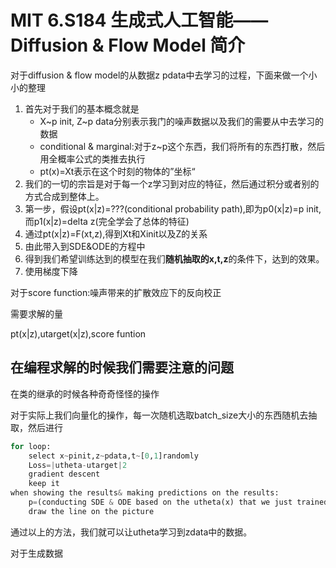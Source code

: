 # MIT 6.S184 生成式人工智能——Diffusion & Flow Model 简介

对于diffusion & flow model的从数据z  pdata中去学习的过程，下面来做一个小小的整理

1. 首先对于我们的基本概念就是
   - X~p init, Z~p data分别表示我门的噪声数据以及我们的需要从中去学习的数据
   - conditional & marginal:对于z~p这个东西，我们将所有的东西打散，然后用全概率公式的类推去执行
   - pt(x)=Xt表示在这个时刻的物体的”坐标“
2. 我们的一切的宗旨是对于每一个z学习到对应的特征，然后通过积分或者别的方式合成到整体上。
3. 第一步，假设pt(x|z)=???(conditional probability path),即为p0(x|z)=p init, 而p1(x|z)=delta z(完全学会了总体的特征)
4. 通过pt(x|z)=F(xt,z),得到Xt和Xinit以及Z的关系
5. 由此带入到SDE&ODE的方程中
6. 得到我们希望训练达到的模型在我们**随机抽取的x,t,z**的条件下，达到的效果。
7. 使用梯度下降

对于score function:噪声带来的扩散效应下的反向校正

需要求解的量

pt(x|z),utarget(x|z),score funtion

## 在编程求解的时候我们需要注意的问题

在类的继承的时候各种奇奇怪怪的操作

对于实际上我们向量化的操作，每一次随机选取batch_size大小的东西随机去抽取，然后进行

```python
for loop:
    select x~pinit,z~pdata,t~[0,1]randomly
    Loss=|utheta-utarget|2
    gradient descent
    keep it
when showing the results& making predictions on the results:
    p=(conducting SDE & ODE based on the utheta(x) that we just trained)
    draw the line on the picture
```

通过以上的方法，我们就可以让utheta学习到zdata中的数据。

对于生成数据

